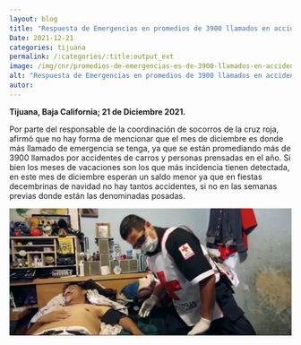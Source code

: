 ```yaml
---
layout: blog
title: "Respuesta de Emergencias en promedios de 3900 llamados en accidentes"
Date: 2021-12-21
categories: tijuana
permalink: /:categories/:title:output_ext
image: /img/cnr/promedios-de-emergencias-es-de-3900-llamados-en-accidentes.png
alt: "Respuesta de Emergencias en promedios de 3900 llamados en accidentes"
autor:
---
```


**Tijuana, Baja California; 21 de Diciembre 2021.** 

Por parte del responsable de la coordinación de socorros de la cruz roja, afirmó que no hay forma de mencionar que el mes de diciembre es donde más llamado de emergencia se tenga, ya que se están promediando más de 3900 llamados por accidentes de carros y personas prensadas en el año.
Si bien los meses de vacaciones son los que más incidencia tienen detectada, en este mes de diciembre esperan un saldo menor ya que en fiestas decembrinas de navidad no hay tantos accidentes, si no en las semanas previas donde están las denominadas posadas.


<div id="carouselExampleSlidesOnly" class="carousel slide" data-ride="carousel">
  <div class="carousel-inner">
    <div class="carousel-item active">
       <img class="d-block w-100" src="/img/cnr/promedios-de-emergencias-es-de-3900-llamados-en-accidentes.png" loading="lazy"  alt="Respuesta de Emergencias en promedios de 3900 llamados en accidentes ">
    </div>
  </div>
</div>